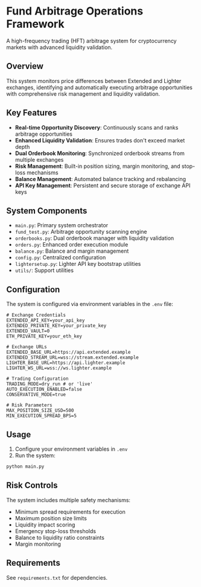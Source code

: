 # Fund Arbitrage Operations Framework

A high-frequency trading (HFT) arbitrage system for cryptocurrency markets with advanced liquidity validation.

## Overview

This system monitors price differences between Extended and Lighter exchanges, identifying and automatically executing arbitrage opportunities with comprehensive risk management and liquidity validation.

## Key Features

- **Real-time Opportunity Discovery**: Continuously scans and ranks arbitrage opportunities
- **Enhanced Liquidity Validation**: Ensures trades don't exceed market depth
- **Dual Orderbook Monitoring**: Synchronized orderbook streams from multiple exchanges
- **Risk Management**: Built-in position sizing, margin monitoring, and stop-loss mechanisms
- **Balance Management**: Automated balance tracking and rebalancing
- **API Key Management**: Persistent and secure storage of exchange API keys

## System Components

- `main.py`: Primary system orchestrator
- `fund_test.py`: Arbitrage opportunity scanning engine
- `orderbooks.py`: Dual orderbook manager with liquidity validation
- `orders.py`: Enhanced order execution module
- `balance.py`: Balance and margin management
- `config.py`: Centralized configuration
- `lightersetup.py`: Lighter API key bootstrap utilities
- `utils/`: Support utilities

## Configuration

The system is configured via environment variables in the `.env` file:

```
# Exchange Credentials
EXTENDED_API_KEY=your_api_key
EXTENDED_PRIVATE_KEY=your_private_key
EXTENDED_VAULT=0
ETH_PRIVATE_KEY=your_eth_key

# Exchange URLs
EXTENDED_BASE_URL=https://api.extended.example
EXTENDED_STREAM_URL=wss://stream.extended.example
LIGHTER_BASE_URL=https://api.lighter.example
LIGHTER_WS_URL=wss://ws.lighter.example

# Trading Configuration
TRADING_MODE=dry_run # or 'live'
AUTO_EXECUTION_ENABLED=false
CONSERVATIVE_MODE=true

# Risk Parameters
MAX_POSITION_SIZE_USD=500
MIN_EXECUTION_SPREAD_BPS=5
```

## Usage

1. Configure your environment variables in `.env`
2. Run the system:

```bash
python main.py
```

## Risk Controls

The system includes multiple safety mechanisms:

- Minimum spread requirements for execution
- Maximum position size limits
- Liquidity impact scoring
- Emergency stop-loss thresholds
- Balance to liquidity ratio constraints
- Margin monitoring

## Requirements

See `requirements.txt` for dependencies.
